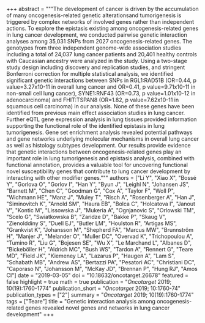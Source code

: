 +++
abstract = """The development of cancer is driven by the accumulation of many oncogenesis-related genetic alterationsand tumorigenesis is triggered by complex networks of involved genes rather than independent actions. To explore the epistasis existing among oncogenesis-related genes in lung cancer development, we conducted pairwise genetic interaction analyses among 35,031 SNPs from 2027 oncogenesis-related genes. The genotypes from three independent genome-wide association studies including a total of 24,037 lung cancer patients and 20,401 healthy controls with Caucasian ancestry were analyzed in the study. Using a two-stage study design including discovery and replication studies, and stringent Bonferroni correction for multiple statistical analysis, we identified significant genetic interactions between SNPs in RGL1:RAD51B (OR=0.44, p value=3.27x10-11 in overall lung cancer and OR=0.41, p value=9.71x10-11 in non-small cell lung cancer), SYNE1:RNF43 (OR=0.73, p value=1.01x10-12 in adenocarcinoma) and FHIT:TSPAN8 (OR=1.82, p value=7.62x10-11 in squamous cell carcinoma) in our analysis. None of these genes have been identified from previous main effect association studies in lung cancer. Further eQTL gene expression analysis in lung tissues provided information supporting the functional role of the identified epistasis in lung tumorigenesis. Gene set enrichment analysis revealed potential pathways and gene networks underlying molecular mechanisms in overall lung cancer as well as histology subtypes development. Our results provide evidence that genetic interactions between oncogenesis-related genes play an important role in lung tumorigenesis and epistasis analysis, combined with functional annotation, provides a valuable tool for uncovering functional novel susceptibility genes that contribute to lung cancer development by interacting with other modifier genes."""
authors = ["Li Y", "Xiao X", "Bossé Y", "Gorlova O", "Gorlov I", "Han Y", "Byun J", "Leighl N", "Johansen JS", "Barnett M", "Chen C", "Goodman G", "Cox A", "Taylor F", "Woll P", "Wichmann HE", "Manz J", "Muley T", "Risch A", "Rosenberger A", "Han J", "Siminovitch K", "Arnold SM", "Haura EB", "Bolca C", "Holcatova I", "Janout V", "Kontic M", "Lissowska J", "Mukeria A", "Ognjanovic S", "Orlowski TM", "Scelo G", "Swiatkowska B", "Zaridze D", "Bakke P", "Skaug V", "Zienolddiny S", "Duell EJ", "Butler LM", "Houlston R", "Artigas MS", "Grankvist K", "Johansson M", "Shepherd FA", "Marcus MW", "Brunnström H", "Manjer J", "Melander O", "Muller DC", "Overvad K", "Trichopoulou A", "Tumino R", "Liu G", "Bojesen SE", "Wu X", "Le Marchand L", "Albanes D", "Bickeböller H", "Aldrich MC", "Bush WS", "Tardon A", "Rennert G", "Teare MD", "Field JK", "Kiemeney LA", "Lazarus P", "Haugen A", "Lam S", "Schabath MB", "Andrew AS", "Bertazzi PA", "Pesatori AC", "Christiani DC", "Caporaso N", "Johansson M", "McKay JD", "Brennan P", "Hung RJ", "Amos CI"]
date = "2019-03-05"
doi = "10.18632/oncotarget.26678"
featured = false
highlight = true
math = true
publication = "*Oncotarget* 2019; 10(19):1760-1774"
publication_short = "*Oncotarget* 2019; 10:1760-74"
publication_types = ["2"]
summary = "*Oncotarget* 2019; 10(19):1760-1774"
tags = ["Teare"]
title = "Genetic interaction analysis among oncogenesis-related genes revealed novel genes and networks in lung cancer development"
+++
